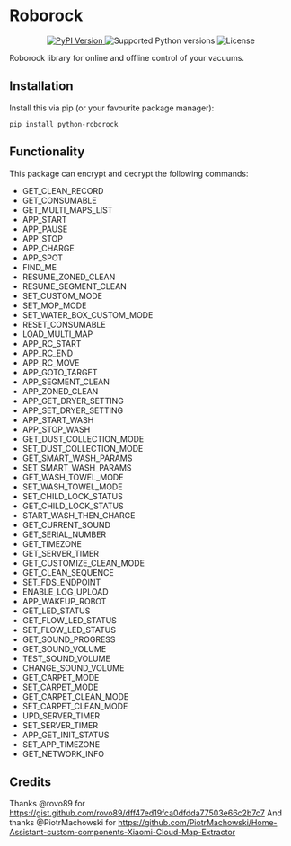 # Roborock

<p align="center">
  <a href="https://pypi.org/project/python-roborock/">
    <img src="https://img.shields.io/pypi/v/python-roborock.svg?logo=python&logoColor=fff&style=flat-square" alt="PyPI Version">
  </a>
  <img src="https://img.shields.io/pypi/pyversions/python-roborock.svg?style=flat-square&logo=python&amp;logoColor=fff" alt="Supported Python versions">
  <img src="https://img.shields.io/pypi/l/python-roborock.svg?style=flat-square" alt="License">
</p>

Roborock library for online and offline control of your vacuums.

## Installation

Install this via pip (or your favourite package manager):

`pip install python-roborock`

## Functionality

This package can encrypt and decrypt the following commands:
    
- GET_CLEAN_RECORD
- GET_CONSUMABLE
- GET_MULTI_MAPS_LIST
- APP_START
- APP_PAUSE
- APP_STOP
- APP_CHARGE
- APP_SPOT
- FIND_ME
- RESUME_ZONED_CLEAN
- RESUME_SEGMENT_CLEAN 
- SET_CUSTOM_MODE
- SET_MOP_MODE
- SET_WATER_BOX_CUSTOM_MODE
- RESET_CONSUMABLE
- LOAD_MULTI_MAP
- APP_RC_START
- APP_RC_END
- APP_RC_MOVE
- APP_GOTO_TARGET
- APP_SEGMENT_CLEAN
- APP_ZONED_CLEAN
- APP_GET_DRYER_SETTING
- APP_SET_DRYER_SETTING
- APP_START_WASH
- APP_STOP_WASH
- GET_DUST_COLLECTION_MODE
- SET_DUST_COLLECTION_MODE
- GET_SMART_WASH_PARAMS
- SET_SMART_WASH_PARAMS
- GET_WASH_TOWEL_MODE
- SET_WASH_TOWEL_MODE
- SET_CHILD_LOCK_STATUS
- GET_CHILD_LOCK_STATUS
- START_WASH_THEN_CHARGE
- GET_CURRENT_SOUND
- GET_SERIAL_NUMBER
- GET_TIMEZONE
- GET_SERVER_TIMER
- GET_CUSTOMIZE_CLEAN_MODE
- GET_CLEAN_SEQUENCE
- SET_FDS_ENDPOINT
- ENABLE_LOG_UPLOAD
- APP_WAKEUP_ROBOT
- GET_LED_STATUS
- GET_FLOW_LED_STATUS
- SET_FLOW_LED_STATUS
- GET_SOUND_PROGRESS
- GET_SOUND_VOLUME
- TEST_SOUND_VOLUME
- CHANGE_SOUND_VOLUME
- GET_CARPET_MODE
- SET_CARPET_MODE
- GET_CARPET_CLEAN_MODE
- SET_CARPET_CLEAN_MODE
- UPD_SERVER_TIMER
- SET_SERVER_TIMER
- APP_GET_INIT_STATUS
- SET_APP_TIMEZONE
- GET_NETWORK_INFO



## Credits

Thanks @rovo89 for https://gist.github.com/rovo89/dff47ed19fca0dfdda77503e66c2b7c7 And thanks @PiotrMachowski for https://github.com/PiotrMachowski/Home-Assistant-custom-components-Xiaomi-Cloud-Map-Extractor


